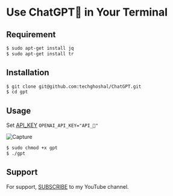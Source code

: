 
# Use ChatGPT🤖 in Your Terminal

## Requirement

```bash
$ sudo apt-get install jq
$ sudo apt-get install tr
```
    
## Installation


```bash
$ git clone git@github.com:techghoshal/ChatGPT.git
$ cd gpt
```
    
## Usage


Set [API_KEY](https://openai.com/api/)
`OPENAI_API_KEY="API_🔑"`

![Capture](https://user-images.githubusercontent.com/85815644/209977628-aac49f27-9e05-4e90-87f6-c25b5c9dcdb3.PNG)
```bash
$ sudo chmod +x gpt
$ ./gpt
```


## Support

For support, [SUBSCRIBE](https://www.youtube.com/@techghoshal) to my YouTube channel.

